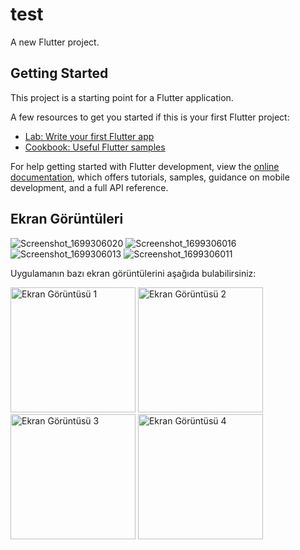 # test

A new Flutter project.

## Getting Started

This project is a starting point for a Flutter application.

A few resources to get you started if this is your first Flutter project:

- [Lab: Write your first Flutter app](https://docs.flutter.dev/get-started/codelab)
- [Cookbook: Useful Flutter samples](https://docs.flutter.dev/cookbook)

For help getting started with Flutter development, view the
[online documentation](https://docs.flutter.dev/), which offers tutorials,
samples, guidance on mobile development, and a full API reference.
## Ekran Görüntüleri
![Screenshot_1699306020](https://github.com/HakanOzsoyler/test/assets/77840330/8afcadc8-6482-41db-8c02-81ff6e1a2e3c)
![Screenshot_1699306016](https://github.com/HakanOzsoyler/test/assets/77840330/6585064e-b624-4587-ab01-a2d24b7ab2bf)
![Screenshot_1699306013](https://github.com/HakanOzsoyler/test/assets/77840330/0ca5c5b6-670c-45da-9866-7d93e631e529)
![Screenshot_1699306011](https://github.com/HakanOzsoyler/test/assets/77840330/f741690a-0aa8-4eaf-9d5c-a4081e913eaa)

Uygulamanın bazı ekran görüntülerini aşağıda bulabilirsiniz:
<div align="start">
<img src="https://github.com/HakanOzsoyler/test/assets/77840330/f741690a-0aa8-4eaf-9d5c-a4081e913eaa" width="200" alt="Ekran Görüntüsü 1">
<img src="https://github.com/HakanOzsoyler/test/assets/77840330/0ca5c5b6-670c-45da-9866-7d93e631e529" width="200" alt="Ekran Görüntüsü 2">
<img src="https://github.com/HakanOzsoyler/test/assets/77840330/6585064e-b624-4587-ab01-a2d24b7ab2bf" width="200" alt="Ekran Görüntüsü 3">
<img src="https://github.com/HakanOzsoyler/test/assets/77840330/8afcadc8-6482-41db-8c02-81ff6e1a2e3c" width="200" alt="Ekran Görüntüsü 4">
</div>
